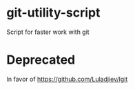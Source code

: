 # git-utility-script
Script for faster work with git

# Deprecated
In favor of https://github.com/Luladjiev/lgit
